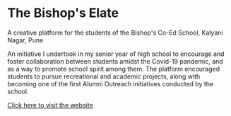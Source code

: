 # The Bishop's Elate
A creative platform for the students of the Bishop's Co-Ed School, Kalyani Nagar, Pune

An initiative I undertook in my senior year of high school to encourage and foster collaboration between students amidst the Covid-19 pandemic, and as a way to promote school spirit among them. The platform encouraged students to pursue recreational and academic projects, along with becoming one of the first Alumni Outreach initiatives conducted by the school. 

[Click here to visit the website](https://thebishopselate.wixsite.com/website-1)
